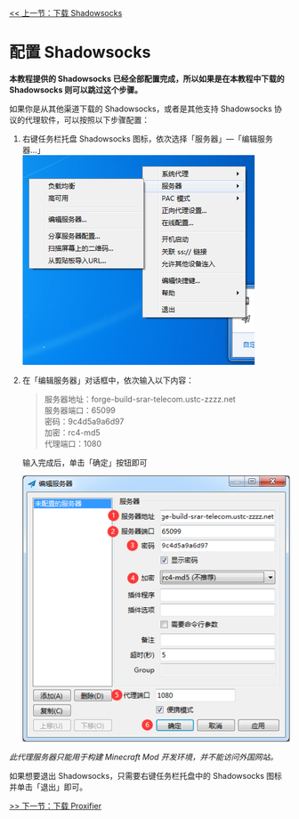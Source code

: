 [<< 上一节：下载 Shadowsocks](1.md)

# 配置 Shadowsocks

**本教程提供的 Shadowsocks 已经全部配置完成，所以如果是在本教程中下载的 Shadowsocks 则可以跳过这个步骤。**

如果你是从其他渠道下载的 Shadowsocks，或者是其他支持 Shadowsocks 协议的代理软件，可以按照以下步骤配置：  
1. 右键任务栏托盘 Shadowsocks 图标，依次选择「服务器」—「编辑服务器...」  
   ![1](assets/1.png)   
1. 在「编辑服务器」对话框中，依次输入以下内容： 
   > 服务器地址：forge-build-srar-telecom.ustc-zzzz.net  
   > 服务器端口：65099  
   > 密码：9c4d5a9a6d97  
   > 加密：rc4-md5  
   > 代理端口：1080  

   输入完成后，单击「确定」按钮即可

   ![2](assets/2.png)   

*此代理服务器只能用于构建 Minecraft Mod 开发环境，并不能访问外国网站。*

如果想要退出 Shadowsocks，只需要右键任务栏托盘中的 Shadowsocks 图标并单击「退出」即可。

[>> 下一节：下载 Proxifier](3.md)
